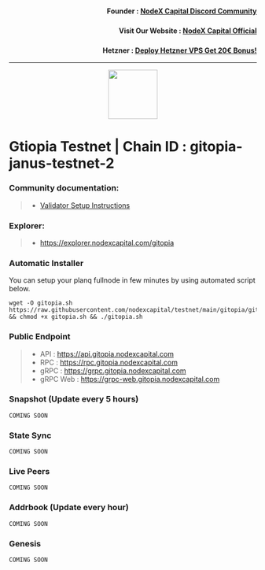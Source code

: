 <h3><p style="font-size:14px" align="right">Founder :
<a href="https://discord.gg/nodexcapital" target="_blank">NodeX Capital Discord Community</a></p></h3>
<h3><p style="font-size:14px" align="right">Visit Our Website :
<a href="https://discord.gg/nodexcapital" target="_blank">NodeX Capital Official</a></p></h3>
<h3><p style="font-size:14px" align="right">Hetzner :
<a href="https://hetzner.cloud/?ref=bMTVi7dcwSgA" target="_blank">Deploy Hetzner VPS Get 20€ Bonus!</a></h3>
<hr>

<p align="center">
  <img height="100" height="auto" src="https://nodejumper.io/assets/img/chain/gitopia.webp">
</p>

# Gtiopia Testnet | Chain ID : gitopia-janus-testnet-2

### Community documentation:
>- [Validator Setup Instructions](https://nodejumper.io/gitopia-testnet/installation)

### Explorer:
>-  https://explorer.nodexcapital.com/gitopia

### Automatic Installer
You can setup your planq fullnode in few minutes by using automated script below.
```
wget -O gitopia.sh https://raw.githubusercontent.com/nodexcapital/testnet/main/gitopia/gitopia.sh && chmod +x gitopia.sh && ./gitopia.sh
```
### Public Endpoint

>- API : https://api.gitopia.nodexcapital.com
>- RPC : https://rpc.gitopia.nodexcapital.com
>- gRPC : https://grpc.gitopia.nodexcapital.com
>- gRPC Web : https://grpc-web.gitopia.nodexcapital.com

### Snapshot (Update every 5 hours)
```
COMING SOON
```

### State Sync
```
COMING SOON
```

### Live Peers
```
COMING SOON
```
### Addrbook (Update every hour)
```
COMING SOON
```
### Genesis
```
COMING SOON
```